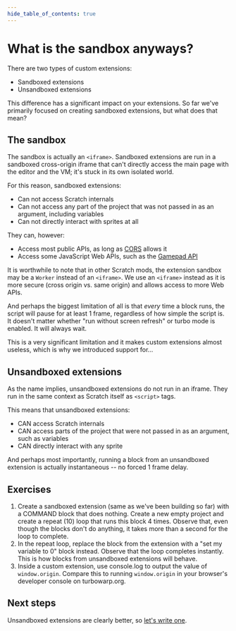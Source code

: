 ```yaml
---
hide_table_of_contents: true
---
```


# What is the sandbox anyways?

There are two types of custom extensions:

 - Sandboxed extensions
 - Unsandboxed extensions

This difference has a significant impact on your extensions. So far we've primarily focused on creating sandboxed extensions, but what does that mean?

## The sandbox

The sandbox is actually an `<iframe>`. Sandboxed extensions are run in a sandboxed cross-origin iframe that can't directly access the main page with the editor and the VM; it's stuck in its own isolated world.

For this reason, sandboxed extensions:

 - Can not access Scratch internals
 - Can not access any part of the project that was not passed in as an argument, including variables
 - Can not directly interact with sprites at all

They can, however:

 - Access most public APIs, as long as [CORS](https://developer.mozilla.org/en-US/docs/Web/HTTP/CORS) allows it
 - Access some JavaScript Web APIs, such as the [Gamepad API](https://developer.mozilla.org/en-US/docs/Web/API/Gamepad_API/Using_the_Gamepad_API)

It is worthwhile to note that in other Scratch mods, the extension sandbox may be a `Worker` instead of an `<iframe>`. We use an `<iframe>` instead as it is more secure (cross origin vs. same origin) and allows access to more Web APIs.

And perhaps the biggest limitation of all is that *every* time a block runs, the script will pause for at least 1 frame, regardless of how simple the script is. It doesn't matter whether "run without screen refresh" or turbo mode is enabled. It will always wait.

This is a very significant limitation and it makes custom extensions almost useless, which is why we introduced support for...

## Unsandboxed extensions

As the name implies, unsandboxed extensions do not run in an iframe. They run in the same context as Scratch itself as `<script>` tags.

This means that unsandboxed extensions:

 - CAN access Scratch internals
 - CAN access parts of the project that were not passed in as an argument, such as variables
 - CAN directly interact with any sprite

And perhaps most importantly, running a block from an unsandboxed extension is actually instantaneous -- no forced 1 frame delay.

## Exercises

1. Create a sandboxed extension (same as we've been building so far) with a COMMAND block that does nothing. Create a new empty project and create a repeat (10) loop that runs this block 4 times. Observe that, even though the blocks don't do anything, it takes more than a second for the loop to complete.
1. In the repeat loop, replace the block from the extension with a "set my variable to 0" block instead. Observe that the loop completes instantly. This is how blocks from unsandboxed extensions will behave.
1. Inside a custom extension, use console.log to output the value of `window.origin`. Compare this to running `window.origin` in your browser's developer console on turbowarp.org.

## Next steps

Unsandboxed extensions are clearly better, so [let's write one](./unsandboxed).
